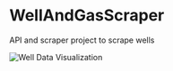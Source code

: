 # WellAndGasScraper
 API and scraper project to scrape wells


![Well Data Visualization]("images/SQLiteDbBrowser.png")
